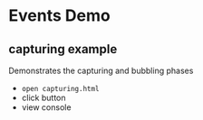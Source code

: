 # Events Demo

## capturing example

Demonstrates the capturing and bubbling phases

- `open capturing.html`
- click button
- view console
